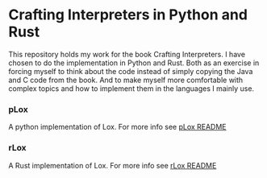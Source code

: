 # Crafting Interpreters in Python and Rust

This repository holds my work for the book Crafting Interpreters. I have chosen to do the implementation in Python and Rust. Both as an exercise in forcing myself to think about the code instead of simply copying the Java and C code from the book. And to make myself more comfortable with complex topics and how to implement them in the languages I mainly use.

### pLox

A python implementation of Lox. For more info see [pLox README](./plox/README.md)


### rLox

A Rust implementation of Lox. For more info see [rLox README](./rlox/README.md)